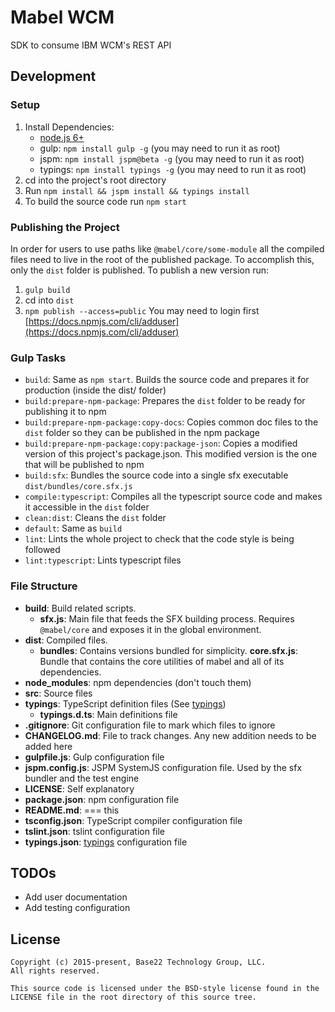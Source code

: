 # Mabel WCM

SDK to consume IBM WCM's REST API

## Development

### Setup

1. Install Dependencies:
    - [node.js 6+](https://nodejs.org/en/)
    - gulp: `npm install gulp -g` (you may need to run it as root)
    - jspm: `npm install jspm@beta -g` (you may need to run it as root)
    - typings: `npm install typings -g` (you may need to run it as root)
2. cd into the project's root directory
3. Run `npm install && jspm install && typings install`
4. To build the source code run `npm start`

### Publishing the Project

In order for users to use paths like `@mabel/core/some-module` all the compiled files need to live in the root of the published package. To accomplish this, only the `dist` folder is published. 
To publish a new version run:
1. `gulp build`
2. cd into `dist`
3. `npm publish --access=public`
You may need to login first [https://docs.npmjs.com/cli/adduser](https://docs.npmjs.com/cli/adduser)

### Gulp Tasks

- `build`: Same as `npm start`. Builds the source code and prepares it for production (inside the dist/ folder)
- `build:prepare-npm-package`: Prepares the `dist` folder to be ready for publishing it to npm
- `build:prepare-npm-package:copy-docs`: Copies common doc files to the `dist` folder so they can be published in the npm package
- `build:prepare-npm-package:copy:package-json`: Copies a modified version of this project's package.json. This modified version is the one that will be published to npm
- `build:sfx`: Bundles the source code into a single sfx executable `dist/bundles/core.sfx.js`
- `compile:typescript`: Compiles all the typescript source code and makes it accessible in the `dist` folder
- `clean:dist`: Cleans the `dist` folder
- `default`: Same as `build`
- `lint`: Lints the whole project to check that the code style is being followed
- `lint:typescript`: Lints typescript files

### File Structure

- **build**: Build related scripts.
    - **sfx.js**: Main file that feeds the SFX building process. Requires `@mabel/core` and exposes it in the global environment.
- **dist**: Compiled files.
    - **bundles**: Contains versions bundled for simplicity.
        **core.sfx.js**: Bundle that contains the core utilities of mabel and all of its dependencies.
- **node_modules**: npm dependencies (don't touch them)
- **src**: Source files
- **typings**: TypeScript definition files (See [typings](https://github.com/typings/typings))
    - **typings.d.ts**: Main definitions file
- **.gitignore**: Git configuration file to mark which files to ignore
- **CHANGELOG.md**: File to track changes. Any new addition needs to be added here
- **gulpfile.js**: Gulp configuration file
- **jspm.config.js**: JSPM SystemJS configuration file. Used by the sfx bundler and the test engine
- **LICENSE**: Self explanatory
- **package.json**: npm configuration file
- **README.md**: === this
- **tsconfig.json**: TypeScript compiler configuration file
- **tslint.json**: tslint configuration file
- **typings.json**: [typings](https://github.com/typings/typings) configuration file

## TODOs
- Add user documentation
- Add testing configuration

## License

	Copyright (c) 2015-present, Base22 Technology Group, LLC.
	All rights reserved.

	This source code is licensed under the BSD-style license found in the
	LICENSE file in the root directory of this source tree.
